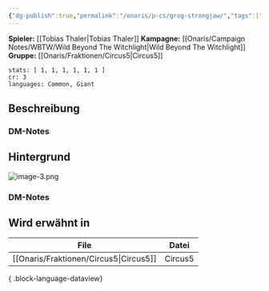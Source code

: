 ```yaml
---
{"dg-publish":true,"permalink":"/onaris/p-cs/grog-strongjaw/","tags":["pc","kampagne/witchlight","fraktion/Circus5"]}
---
```


**Spieler:** [[Tobias Thaler\|Tobias Thaler]]
**Kampagne:** [[Onaris/Campaign Notes/WBTW/Wild Beyond The Witchlight\|Wild Beyond The Witchlight]]
**Gruppe:** [[Onaris/Fraktionen/Circus5\|Circus5]]
```statblock
stats: [ 1, 1, 1, 1, 1, 1 ]
cr: 3
languages: Common, Giant
```
## Beschreibung

### DM-Notes

<div class="transclusion internal-embed is-loaded"><div class="markdown-embed">






</div></div>
  
  
## Hintergrund  
![image-3.png](/img/user/image-3.png)
### DM-Notes

<div class="transclusion internal-embed is-loaded"><div class="markdown-embed">






</div></div>


## Wird erwähnt in

| File                                      | Datei   |
| ----------------------------------------- | ------- |
| [[Onaris/Fraktionen/Circus5\|Circus5]] | Circus5 |

{ .block-language-dataview}
